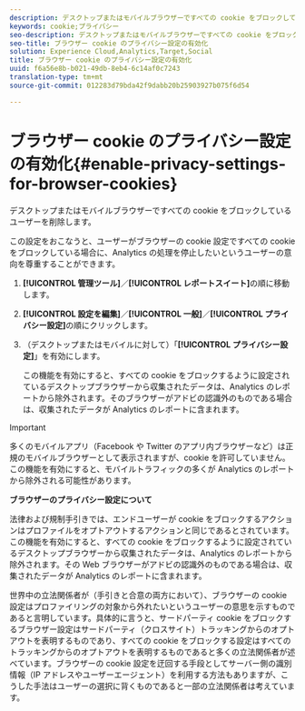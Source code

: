 ```yaml
---
description: デスクトップまたはモバイルブラウザーですべての cookie をブロックしているユーザーを削除します。
keywords: cookie;プライバシー
seo-description: デスクトップまたはモバイルブラウザーですべての cookie をブロックしているユーザーを削除します。
seo-title: ブラウザー cookie のプライバシー設定の有効化
solution: Experience Cloud,Analytics,Target,Social
title: ブラウザー cookie のプライバシー設定の有効化
uuid: f6a56e8b-b021-49db-8eb4-6c14af0c7243
translation-type: tm+mt
source-git-commit: 012283d79bda42f9dabb20b25903927b075f6d54

---
```



# ブラウザー cookie のプライバシー設定の有効化{#enable-privacy-settings-for-browser-cookies}

デスクトップまたはモバイルブラウザーですべての cookie をブロックしているユーザーを削除します。

この設定をおこなうと、ユーザーがブラウザーの cookie 設定ですべての cookie をブロックしている場合に、Analytics の処理を停止したいというユーザーの意向を尊重することができます。

1. **[!UICONTROL 管理ツール]**／**[!UICONTROL レポートスイート]**&#x200B;の順に移動します。
1. **[!UICONTROL 設定を編集]**／**[!UICONTROL 一般]**／**[!UICONTROL プライバシー設定]**&#x200B;の順にクリックします。
1. （デスクトップまたはモバイルに対して）「**[!UICONTROL プライバシー設定]**」を有効にします。

   この機能を有効にすると、すべての cookie をブロックするように設定されているデスクトップブラウザーから収集されたデータは、Analytics のレポートから除外されます。そのブラウザーがアドビの認識外のものである場合は、収集されたデータが Analytics のレポートに含まれます。

>[!IMPORTANT]
>
>多くのモバイルアプリ（Facebook や Twitter のアプリ内ブラウザーなど）は正規のモバイルブラウザーとして表示されますが、cookie を許可していません。この機能を有効にすると、モバイルトラフィックの多くが Analytics のレポートから除外される可能性があります。

**ブラウザーのプライバシー設定について**

法律および規制手引きでは、エンドユーザーが cookie をブロックするアクションはプロファイルをオプトアウトするアクションと同じであるとされています。この機能を有効にすると、すべての cookie をブロックするように設定されているデスクトップブラウザーから収集されたデータは、Analytics のレポートから除外されます。その Web ブラウザーがアドビの認識外のものである場合は、収集されたデータが Analytics のレポートに含まれます。

世界中の立法関係者が（手引きと合意の両方において）、ブラウザーの cookie 設定はプロファイリングの対象から外れたいというユーザーの意思を示すものであると言明しています。具体的に言うと、サードパーティ cookie をブロックするブラウザー設定はサードパーティ（クロスサイト）トラッキングからのオプトアウトを表明するものであり、すべての cookie をブロックする設定はすべてのトラッキングからのオプトアウトを表明するものであると多くの立法関係者が述べています。ブラウザーの cookie 設定を迂回する手段としてサーバー側の識別情報（IP アドレスやユーザーエージェント）を利用する方法もありますが、こうした手法はユーザーの選択に背くものであると一部の立法関係者は考えています。